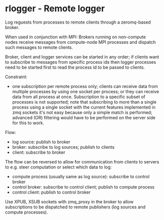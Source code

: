 rlogger - Remote logger
=======================

Log reguests from processes to remote clients through a zeromq-based broker.

When used in conjunction with MPI: Brokers running on non-compute nodes receive
messages from compute-node MPI processes and dispatch such messages to remote
clients.

Broker, client and logger services can be started in any order; if clients
want to subscribe to messages from specific process ids then logger processes need
to be started first to read the process id to be passed to clients.

Constraint:

* one subscription per remote process only; clients can receive data from
  multiple processes by using one socket per process; or they can receive
  data from all process at once. Subscription to a specific subset of processes
  is not supported; note that subscribing to more than a single process using a
  single socket with the current features implemented in zmq sockets it's not
  easy because only a simple match is performed; advanced (OR) filtering would
  have to be performed on the server side for this to work. 

Flow:

* log source: publish to broker
* broker: subscribe to log sources; publish to clients
* client: subscribe to broker 

The flow can be reversed to allow for communication from clients
to servers to e.g. steer computation or select which data to log:

* compute process (usually same as log source): subscribe to control broker
* control broker: subscribe to control client; publish to compute process
* control client: publish to control broker

Use XPUB, XSUB sockets with zmq_proxy in the broker to allow subscriptions
to be dispatched to remote publishers (log sources and compute processes).







